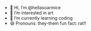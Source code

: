 - 👋 Hi, I’m @hellasoarmice
- 👀 I’m interested in art
- 🌱 I’m currently learning coding
- 😄 Pronouns: they-them
fun fact: rat!!
<!---
hellasoarmice/hellasoarmice is a ✨ special ✨ repository because its `README.md` (this file) appears on your GitHub profile.
You can click the Preview link to take a look at your changes.
--->

